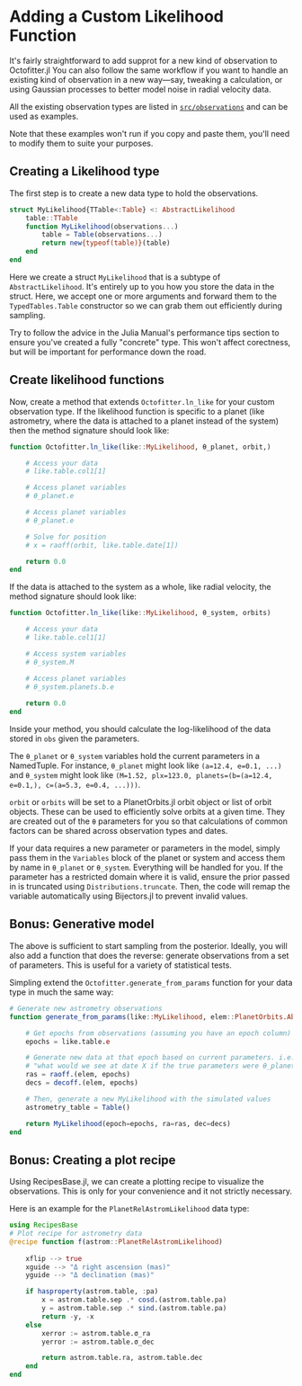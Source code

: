 # Adding a Custom Likelihood Function

It's fairly straightforward to add supprot for a new kind of observation to Octofitter.jl
You can also follow the same workflow if you want to handle an existing kind of observation in a new way—say, tweaking a calculation, or using Gaussian processes to better model noise in radial velocity data.

All the existing observation types are listed in  [`src/observations`](https://github.com/sefffal/Octofitter.jl/tree/main/src/observations)
and can be used as examples.

Note that these examples won't run if you copy and paste them, you'll need to modify them to suite your purposes.

## Creating a Likelihood type

The first step is to create a new data type to hold the observations. 

```julia
struct MyLikelihood{TTable<:Table} <: AbstractLikelihood
    table::TTable
    function MyLikelihood(observations...)
        table = Table(observations...)
        return new{typeof(table)}(table)
    end
end
```

Here we create a struct `MyLikelihood` that is a subtype of `AbstractLikelihood`. It's entirely up to you how you store the data in the struct. Here, we accept one or more arguments and forward them to the `TypedTables.Table` constructor so we can grab them out efficiently during sampling.

Try to follow the advice in the Julia Manual's performance tips section to ensure you've created a fully "concrete" type. This won't affect corectness, but will be important for performance down the road.

## Create likelihood functions

Now, create a method that extends `Octofitter.ln_like` for your custom observation type. 
If the likelihood function is specific to a planet (like astrometry, where the data is attached to a planet instead of the system) then the method signature should look like:

```julia
function Octofitter.ln_like(like::MyLikelihood, θ_planet, orbit,)

    # Access your data
    # like.table.col1[1]

    # Access planet variables
    # θ_planet.e

    # Access planet variables
    # θ_planet.e

    # Solve for position
    # x = raoff(orbit, like.table.date[1])

    return 0.0
end
```

If the data is attached to the system as a whole, like radial velocity, the method signature should look like:
```julia
function Octofitter.ln_like(like::MyLikelihood, θ_system, orbits)

    # Access your data
    # like.table.col1[1]

    # Access system variables
    # θ_system.M

    # Access planet variables
    # θ_system.planets.b.e
    
    return 0.0
end
```

Inside your method, you should calculate the log-likelihood of the data stored in `obs` given the parameters.

The `θ_planet` or `θ_system` variables hold the current parameters in a NamedTuple. For instance, `θ_planet` might look like `(a=12.4, e=0.1, ...)` and `θ_system` might look like `(M=1.52, plx=123.0, planets=(b=(a=12.4, e=0.1,), c=(a=5.3, e=0.4, ...)))`.

`orbit` or `orbits` will be set to a PlanetOrbits.jl orbit object or list of orbit objects. These can be used to efficiently solve orbits at a given time. They are created out of the `θ` parameters for you so that calculations of common factors can be shared across observation types and dates.

If your data requires a new parameter or parameters in the model, simply pass them in the `Variables` block of the planet or system and access them by name in `θ_planet` or `θ_system`. Everything will be handled for you.
If the parameter has a restricted domain where it is valid, ensure the prior passed in is truncated using `Distributions.truncate`. Then, the code will remap the variable automatically using Bijectors.jl to prevent invalid values.

## Bonus: Generative model
The above is sufficient to start sampling from the posterior. Ideally, you will also add a function that does the reverse: generate observations from a set of parameters. This is useful for a variety of statistical tests.

Simpling extend the `Octofitter.generate_from_params` function for your data type in much the same way:

```julia
# Generate new astrometry observations
function generate_from_params(like::MyLikelihood, elem::PlanetOrbits.AbstractOrbit, θ_planet)

    # Get epochs from observations (assuming you have an epoch column)
    epochs = like.table.e

    # Generate new data at that epoch based on current parameters. i.e.
    # "what would we see at date X if the true parameters were θ_planet"
    ras = raoff.(elem, epochs)
    decs = decoff.(elem, epochs)

    # Then, generate a new MyLikelihood with the simulated values
    astrometry_table = Table()

    return MyLikelihood(epoch=epochs, ra=ras, dec=decs)
end
```

## Bonus: Creating a plot recipe

Using RecipesBase.jl, we can create a plotting recipe to visualize the observations. This is only for your convenience and it not strictly necessary.

Here is an example for the `PlanetRelAstromLikelihood` data type:
```julia
using RecipesBase
# Plot recipe for astrometry data
@recipe function f(astrom::PlanetRelAstromLikelihood)
   
    xflip --> true
    xguide --> "Δ right ascension (mas)"
    yguide --> "Δ declination (mas)"

    if hasproperty(astrom.table, :pa)
        x = astrom.table.sep .* cosd.(astrom.table.pa)
        y = astrom.table.sep .* sind.(astrom.table.pa)
        return -y, -x
    else
        xerror := astrom.table.σ_ra
        yerror := astrom.table.σ_dec

        return astrom.table.ra, astrom.table.dec
    end
end
```
